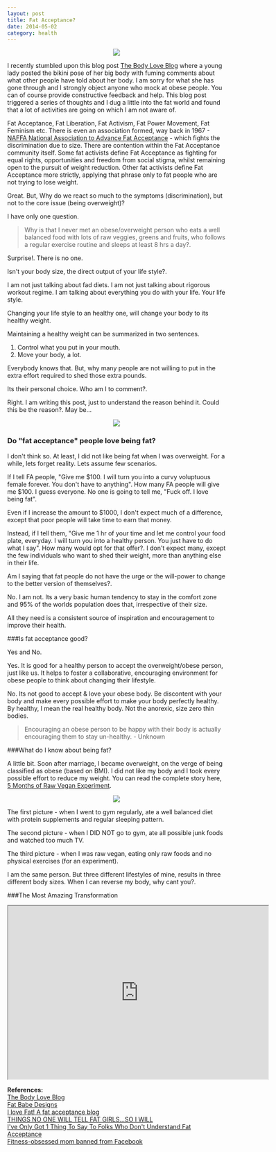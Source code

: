 ```yaml
---
layout: post
title: Fat Acceptance?
date: 2014-05-02
category: health
---
```


<div style="text-align: center;">
<img src="{{site.img-url}}/think-and-thin-women.jpg"/>
</div>

I recently stumbled upon this blog post [The Body Love Blog](http://thebodyloveblog.tumblr.com/post/32881501880/warning-picture-might-be-considered-obscene) where a young lady posted the bikini pose of her big body with fuming comments about what other people have told about her body. I am sorry for what she has gone through and I strongly object anyone who mock at obese people. You can of course provide constructive feedback and help. This blog post triggered a series of thoughts and I dug a little into the fat world and found that a lot of activities are going on which I am not aware of.  

Fat Acceptance, Fat Liberation, Fat Activism, Fat Power Movement, Fat Feminism etc. There is even an association formed, way back in 1967 - [NAFFA National Association to Advance Fat Acceptance](http://www.naafaonline.com) - which fights the discrimination due to size. There are contention within the Fat Acceptance community itself. Some fat activists define Fat Acceptance as fighting for equal rights, opportunities and freedom from social stigma, whilst remaining open to the pursuit of weight reduction. Other fat activists define Fat Acceptance more strictly, applying that phrase only to fat people who are not trying to lose weight. 

Great. But, Why do we react so much to the symptoms (discrimination), but not to the core issue (being overweight)?

I have only one question. 

> Why is that I never met an obese/overweight person who eats a well balanced food with lots of raw veggies, greens and fruits, who follows a regular exercise routine and sleeps at least 8 hrs a day?. 

Surprise!. There is no one.

Isn't your body size, the direct output of your life style?. 

I am not just talking about fad diets. I am not just talking about rigorous workout regime. I am talking about everything you do with your life. Your life style.  

Changing your life style to an healthy one, will change your body to its healthy weight.  

Maintaining a healthy weight can be summarized in two sentences.  

1. Control what you put in your mouth.  
2. Move your body, a lot.  

Everybody knows that. But, why many people are not willing to put in the extra effort required to shed those extra pounds.  

Its their personal choice. Who am I to comment?.  

Right. I am writing this post, just to understand the reason behind it. Could this be the reason?. May be...
  
<div style="text-align: center;">
<img src="{{site.img-url}}/love-to-eat.jpg"/>
</div>

### Do "fat acceptance" people love being fat?

I don't think so. At least, I did not like being fat when I was overweight. For a while, lets forget reality. Lets assume few scenarios.  

If I tell FA people, "Give me $100. I will turn you into a curvy voluptuous female forever. You don't have to anything". How many FA people will give me $100. I guess everyone. No one is going to tell me, "Fuck off. I love being fat".  

Even if I increase the amount to $1000, I don't expect much of a difference, except that poor people will take time to earn that money.  

Instead, if I tell them, "Give me 1 hr of your time and let me control your food plate, everyday. I will turn you into a healthy person. You just have to do what I say". How many would opt for that offer?. I don't expect many, except the few individuals who want to shed their weight, more than anything else in their life.  

Am I saying that fat people do not have the urge or the will-power to change to the better version of themselves?.

No. I am not. Its a very basic human tendency to stay in the comfort zone and 95% of the worlds population does that, irrespective of their size.   

All they need is a consistent source of inspiration and encouragement to improve their health.  

###Is fat acceptance good?

Yes and No.

Yes. It is good for a healthy person to accept the overweight/obese person, just like us. It helps to foster a collaborative, encouraging environment for obese people to think about changing their lifestyle.

No. Its not good to accept & love your obese body. Be discontent with your body and make every possible effort to make your body perfectly healthy. By healthy, I mean the real healthy body. Not the anorexic, size zero thin bodies.

> Encouraging an obese person to be happy with their body is actually encouraging them to stay un-healthy. - Unknown

###What do I know about being fat?

A little bit. Soon after marriage, I became overweight, on the verge of being classified as obese (based on BMI). I did not like my body and I took every possible effort to reduce my weight. You can read the complete story here, [5 Months of Raw Vegan Experiment]().  

<div style="text-align: center;">
<img src="{{site.img-url}}/premkumar-masilamani-5-months-raw-vegan-transformation.jpg"/>
</div>

The first picture - when I went to gym regularly, ate a well balanced diet with protein supplements and regular sleeping pattern.  

The second picture - when I DID NOT go to gym, ate all possible junk foods and watched too much TV.   

The third picture - when I was raw vegan, eating only raw foods and no physical exercises (for an experiment).  

I am the same person. But three different lifestyles of mine, results in three different body sizes. When I can reverse my body, why cant you?.  

###The Most Amazing Transformation

<div style="text-align: center;">
<iframe width="600" height="400"
src="http://www.youtube.com/embed/qX9FSZJu448">
</iframe>
</div>

**References:**  
[The Body Love Blog](http://thebodyloveblog.tumblr.com/post/32881501880/warning-picture-might-be-considered-obscene)  
[Fat Babe Designs](http://www.nearsightedowl.com/)  
[I love Fat! A fat acceptance blog](http://ilovefat.tumblr.com/)  
[THINGS NO ONE WILL TELL FAT GIRLS...SO I WILL ](http://www.themilitantbaker.com/2013/03/things-no-one-will-tell-fat-girls-so-i.html)  
[I've Only Got 1 Thing To Say To Folks Who Don't Understand Fat Acceptance](http://www.xojane.com/healthy/ive-only-got-1-thing-to-say-to-folks-who-dont-understand-fat-acceptance)  
[Fitness-obsessed mom banned from Facebook](http://www.nydailynews.com/life-style/health/fitness-obsessed-mom-banned-facebook-article-1.1530755)  
